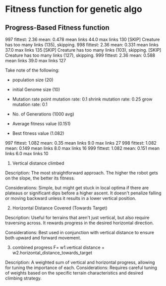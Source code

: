 # Fitness function for genetic algo


## Progress-Based Fitness function 

<!-- THIS IS THE RESULT -->
997 fittest: 2.36 mean: 0.478 mean links 44.0 max links 130
[SKIP] Creature has too many links (135), skipping.
998 fittest: 2.36 mean: 0.331 mean links 37.0 max links 135
[SKIP] Creature has too many links (103), skipping.
[SKIP] Creature has too many links (127), skipping.
999 fittest: 2.36 mean: 0.588 mean links 39.0 max links 127


Take note of the following:
- population size (20)

- initial Genome size (10)

- Mutation rate 
    point mutation rate: 0.1
    shrink mutation rate: 0.25
    grow mutation rate: 0.1

- No. of Generations (1000 avg)

- Average fitness value (0.151)

- Best fitness value (1.082)

997 fittest: 1.082 mean: 0.35 mean links 9.0 max links 27
998 fittest: 1.082 mean: 0.149 mean links 8.0 max links 16
999 fittest: 1.082 mean: 0.151 mean links 6.0 max links 10

1) Vertical distance climbed 

Description: The most straightforward approach. The higher the robot gets on the slope, the better its fitness.

Considerations: Simple, but might get stuck in local optima if there are plateaus or significant dips before a higher ascent. It doesn't penalize falling or moving backward unless it results in a lower vertical position.

2) Horizontal Distance Covered (Towards Target)

Description: Useful for terrains that aren't just vertical, but also require traversing across. It rewards progress in the desired horizontal direction.

Considerations: Best used in conjunction with vertical distance to ensure both upward and forward movement.

3) combined progress
F= w1.vertical distance + w2.horizontal_distance_towards_target

Description: A weighted sum of vertical and horizontal progress, allowing for tuning the importance of each.
Considerations: Requires careful tuning of weights based on the specific terrain characteristics and desired climbing strategy.
